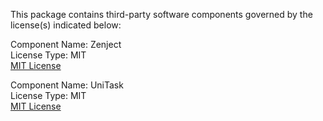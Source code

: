 This package contains third-party software components governed by the license(s) indicated below:

Component Name: Zenject  
License Type: MIT  
[MIT License](https://github.com/modesttree/Zenject/blob/master/License.md)

Component Name: UniTask  
License Type: MIT  
[MIT License](https://github.com/Cysharp/UniTask/blob/master/LICENSE)
